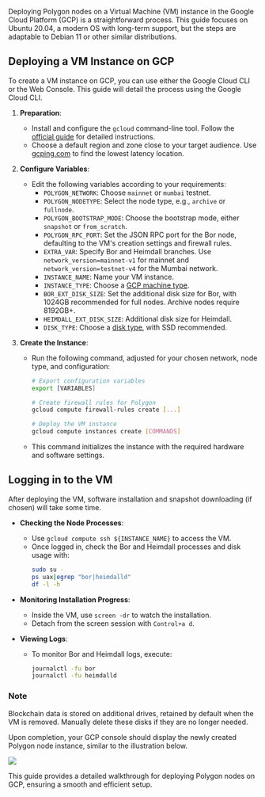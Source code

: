 Deploying Polygon nodes on a Virtual Machine (VM) instance in the Google Cloud Platform (GCP) is a straightforward process. This guide focuses on Ubuntu 20.04, a modern OS with long-term support, but the steps are adaptable to Debian 11 or other similar distributions.

## Deploying a VM Instance on GCP

To create a VM instance on GCP, you can use either the Google Cloud CLI or the Web Console. This guide will detail the process using the Google Cloud CLI.

1. **Preparation**:
   - Install and configure the `gcloud` command-line tool. Follow the [official guide](https://cloud.google.com/compute/docs/instances/create-start-instance#before-you-begin) for detailed instructions.
   - Choose a default region and zone close to your target audience. Use [gcping.com](https://gcping.com) to find the lowest latency location.

2. **Configure Variables**:
   - Edit the following variables according to your requirements:
     - `POLYGON_NETWORK`: Choose `mainnet` or `mumbai` testnet.
     - `POLYGON_NODETYPE`: Select the node type, e.g., `archive` or `fullnode`.
     - `POLYGON_BOOTSTRAP_MODE`: Choose the bootstrap mode, either `snapshot` or `from_scratch`.
     - `POLYGON_RPC_PORT`: Set the JSON RPC port for the Bor node, defaulting to the VM's creation settings and firewall rules.
     - `EXTRA_VAR`: Specify Bor and Heimdall branches. Use `network_version=mainnet-v1` for mainnet and `network_version=testnet-v4` for the Mumbai network.
     - `INSTANCE_NAME`: Name your VM instance.
     - `INSTANCE_TYPE`: Choose a [GCP machine type](https://cloud.google.com/compute/docs/machine-types).
     - `BOR_EXT_DISK_SIZE`: Set the additional disk size for Bor, with 1024GB recommended for full nodes. Archive nodes require 8192GB+.
     - `HEIMDALL_EXT_DISK_SIZE`: Additional disk size for Heimdall.
     - `DISK_TYPE`: Choose a [disk type](https://cloud.google.com/compute/docs/disks#disk-types), with SSD recommended.

3. **Create the Instance**:
   - Run the following command, adjusted for your chosen network, node type, and configuration:
     ```bash
     # Export configuration variables
     export [VARIABLES]

     # Create firewall rules for Polygon
     gcloud compute firewall-rules create [...]

     # Deploy the VM instance
     gcloud compute instances create [COMMANDS]
     ```
   - This command initializes the instance with the required hardware and software settings.

## Logging in to the VM

After deploying the VM, software installation and snapshot downloading (if chosen) will take some time.

- **Checking the Node Processes**:
  - Use `gcloud compute ssh ${INSTANCE_NAME}` to access the VM.
  - Once logged in, check the Bor and Heimdall processes and disk usage with:
    ```bash
    sudo su -
    ps uax|egrep "bor|heimdalld"
    df -l -h
    ```

- **Monitoring Installation Progress**:
  - Inside the VM, use `screen -dr` to watch the installation.
  - Detach from the screen session with `Control+a d`.

- **Viewing Logs**:
  - To monitor Bor and Heimdall logs, execute:
    ```bash
    journalctl -fu bor
    journalctl -fu heimdalld
    ```

<div class="info-box" markdown="1">
<h3>Note</h3>
<p markdown="1">Blockchain data is stored on additional drives, retained by default when the VM is removed. Manually delete these disks if they are no longer needed.</p>
</div>

Upon completion, your GCP console should display the newly created Polygon node instance, similar to the illustration below.

<img src="/img/pos/polygon-instance.svg" />

This guide provides a detailed walkthrough for deploying Polygon nodes on GCP, ensuring a smooth and efficient setup.



